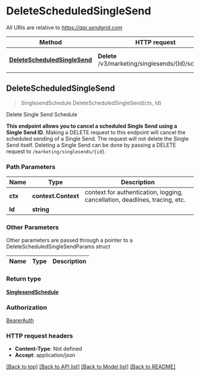 # DeleteScheduledSingleSend

All URIs are relative to *https://api.sendgrid.com*

Method | HTTP request | Description
------------- | ------------- | -------------
[**DeleteScheduledSingleSend**](DeleteScheduledSingleSend.md#DeleteScheduledSingleSend) | **Delete** /v3/marketing/singlesends/{Id}/schedule | Delete Single Send Schedule



## DeleteScheduledSingleSend

> SinglesendSchedule DeleteScheduledSingleSend(ctx, Id)

Delete Single Send Schedule

**This endpoint allows you to cancel a scheduled Single Send using a Single Send ID.**  Making a DELETE request to this endpoint will cancel the scheduled sending of a Single Send. The request will not delete the Single Send itself. Deleting a Single Send can be done by passing a DELETE request to `/marketing/singlesends/{id}`.

### Path Parameters


Name | Type | Description
------------- | ------------- | -------------
**ctx** | **context.Context** | context for authentication, logging, cancellation, deadlines, tracing, etc.
**Id** | **string** | 

### Other Parameters

Other parameters are passed through a pointer to a DeleteScheduledSingleSendParams struct


Name | Type | Description
------------- | ------------- | -------------

### Return type

[**SinglesendSchedule**](SinglesendSchedule.md)

### Authorization

[BearerAuth](../README.md#BearerAuth)

### HTTP request headers

- **Content-Type**: Not defined
- **Accept**: application/json

[[Back to top]](#) [[Back to API list]](../README.md#documentation-for-api-endpoints)
[[Back to Model list]](../README.md#documentation-for-models)
[[Back to README]](../README.md)


